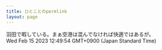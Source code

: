 ```yaml
---
title: ひとことのpermlink
layout: page
---
```

<div class="box" dt="1676432994709">
  羽田で暇している。まぁ空港は混んでなければ快適ではあるが。
  <div class="content is-small">Wed Feb 15 2023 12:49:54 GMT+0900 (Japan Standard Time)</div>
</div>